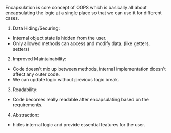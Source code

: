 Encapsulation is core concept of OOPS which is basically all about encapsulating the logic at a single place so that we can use it for different cases.

1. Data Hiding/Securing: 
  - Internal object state is hidden from the user.
  - Only allowed methods can access and modify data.
  (like getters, setters)

2. Improved Maintainability:
  - Code doesn't mix up between methods, internal implementation doesn't affect any outer code.
  - We can update logic without previous logic break.

3. Readability:
  - Code becomes really readable after encapsulating based on the requirements.

4. Abstraction:
  - hides internal logic and provide essential features for the user.
